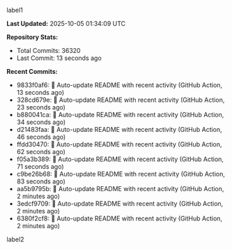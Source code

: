 
label1 
<!-- ACTIVITY_START -->
**Last Updated:** 2025-10-05 01:34:09 UTC

**Repository Stats:**
- Total Commits: 36320
- Last Commit: 13 seconds ago

**Recent Commits:**
- 9833f0af6: 🤖 Auto-update README with recent activity (GitHub Action, 13 seconds ago)
- 328cd679e: 🤖 Auto-update README with recent activity (GitHub Action, 23 seconds ago)
- b880041ca: 🤖 Auto-update README with recent activity (GitHub Action, 34 seconds ago)
- d21483faa: 🤖 Auto-update README with recent activity (GitHub Action, 46 seconds ago)
- ffdd30470: 🤖 Auto-update README with recent activity (GitHub Action, 62 seconds ago)
- f05a3b389: 🤖 Auto-update README with recent activity (GitHub Action, 71 seconds ago)
- c9be26b68: 🤖 Auto-update README with recent activity (GitHub Action, 83 seconds ago)
- aa5b9795b: 🤖 Auto-update README with recent activity (GitHub Action, 2 minutes ago)
- 3edcf9709: 🤖 Auto-update README with recent activity (GitHub Action, 2 minutes ago)
- 6380f2cf8: 🤖 Auto-update README with recent activity (GitHub Action, 2 minutes ago)
<!-- ACTIVITY_END -->

label2

